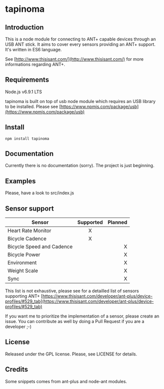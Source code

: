 tapinoma
===

Introduction
------------
This is a node module for connecting to ANT+ capable devices through an USB ANT stick. It aims to cover every sensors providing an ANT+ support. It's written in ES6 language.

See [http://www.thisisant.com/](http://www.thisisant.com/) for more informations regarding ANT+.

Requirements
-------
Node.js v6.9.1 LTS

tapinoma is built on top of usb node module which requires an USB library to be installed. Please see [https://www.npmjs.com/package/usb](https://www.npmjs.com/package/usb)

Install
-------

```
npm install tapinoma
```


Documentation
-------------
Currently there is no documentation (sorry). The project is just beginning.


Examples
-------------
Please, have a look to src/index.js

Sensor support
-------------

|          Sensor           |      Supported      |  Planned |
|---------------------------|:-------------------:|---------:|
| Heart Rate Monitor        |          X          |          |
| Bicycle Cadence           |          X          |          |
| Bicycle Speed and Cadence |                     |     X    |
| Bicycle Power             |                     |     X    |
| Environment               |                     |     X    |
| Weight Scale              |                     |     X    |
| Sync                      |                     |     X    |

This list is not exhaustive, please see for a detailled list of sensors supporting ANT+ [https://www.thisisant.com/developer/ant-plus/device-profiles/#529_tab](https://www.thisisant.com/developer/ant-plus/device-profiles/#529_tab)

If you want me to prioritize the implementation of a sensor, please create an issue. You can contribute as well by doing a Pull Request if you are a developer ;-)

License
-------
Released under the GPL license. Please, see LICENSE for details.


Credits
-------
Some snippets comes from ant-plus and node-ant modules.

